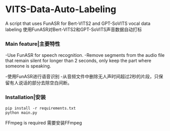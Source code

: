 # VITS-Data-Auto-Labeling
A script that uses FunASR for Bert-VITS2 and GPT-SoVITS vocal data labeling
使用FunASR对Bert-VITS2和GPT-SoVITS声音数据自动打标

### Main feature|主要特性
-Use FunASR for speech recognition.
-Remove segments from the audio file that remain silent for longer than 2 seconds, only keep the part where someone is speaking. 

-使用FunASR进行语音识别
-从音频文件中删除无人声时间超过2秒的片段，只保留有人说话的部分去除空白间断。


### Installation|安装

    pip install -r requirements.txt
    python main.py

FFmpeg is required
需要安装FFmpeg
